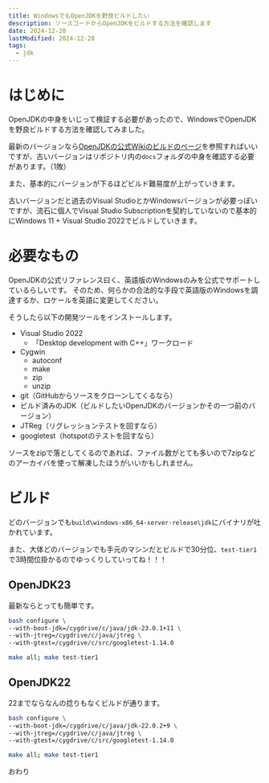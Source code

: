 ```yaml
---
title: WindowsでもOpenJDKを野良ビルドしたい
description: ソースコードからOpenJDKをビルドする方法を確認します
date: 2024-12-20
lastModified: 2024-12-28
tags:
  - jdk
---
```


# はじめに

OpenJDKの中身をいじって検証する必要があったので、WindowsでOpenJDKを野良ビルドする方法を確認してみました。

最新のバージョンなら[OpenJDKの公式Wikiのビルドのページ](https://openjdk.org/groups/build/doc/building.html)を参照すればいいですが、古いバージョンはリポジトリ内の`docs`フォルダの中身を確認する必要があります。（1敗）

また、基本的にバージョンが下るほどビルド難易度が上がっていきます。

古いバージョンだと過去のVisual StudioとかWindowsバージョンが必要っぽいですが、流石に個人でVisual Studio Subscriptionを契約していないので基本的にWindows 11 + Visual Studio 2022でビルドしていきます。

# 必要なもの

OpenJDKの公式リファレンス曰く、英語版のWindowsのみを公式でサポートしているらしいです。
そのため、何らかの合法的な手段で英語版のWindowsを調達するか、ロケールを英語に変更してください。

そうしたら以下の開発ツールをインストールします。

- Visual Studio 2022
  - 「Desktop development with C++」ワークロード
- Cygwin
  - autoconf
  - make
  - zip
  - unzip
- git（GitHubからソースをクローンしてくるなら）
- ビルド済みのJDK（ビルドしたいOpenJDKのバージョンかその一つ前のバージョン）
- JTReg（リグレッションテストを回すなら）
- googletest（hotspotのテストを回すなら）

ソースをzipで落としてくるのであれば、ファイル数がとても多いので7zipなどのアーカイバを使って解凍したほうがいいかもしれません。

# ビルド

どのバージョンでも`build\windows-x86_64-server-release\jdk`にバイナリが吐かれています。

また、大体どのバージョンでも手元のマシンだとビルドで30分位、`test-tier1`で3時間位掛かるのでゆっくりしていってね！！！

## OpenJDK23

最新ならとっても簡単です。

```sh
bash configure \
--with-boot-jdk=/cygdrive/c/java/jdk-23.0.1+11 \
--with-jtreg=/cygdrive/c/java/jtreg \
--with-gtest=/cygdrive/c/src/googletest-1.14.0
```

```sh
make all; make test-tier1
```

## OpenJDK22

22までならなんの捻りもなくビルドが通ります。

```sh
bash configure \
--with-boot-jdk=/cygdrive/c/java/jdk-22.0.2+9 \
--with-jtreg=/cygdrive/c/java/jtreg \
--with-gtest=/cygdrive/c/src/googletest-1.14.0
```

```sh
make all; make test-tier1
```

おわり
